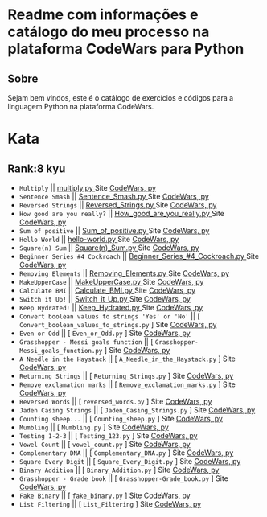 # Readme com informações e catálogo do meu processo na plataforma CodeWars para Python

## Sobre
Sejam bem vindos, este é o catálogo de exercícios e códigos para a linguagem Python na plataforma CodeWars.

# Kata
## Rank:8 kyu

* `Multiply` || [  multiply.py  ](https://github.com/arthurddduarte86/CodeWars-Py/blob/main/Code-Py/Multiply.py)  Site [CodeWars, py  ](https://www.codewars.com/kata/50654ddff44f800200000004/train/python)
* `Sentence Smash` || [  Sentence_Smash.py  ](https://github.com/arthurddduarte86/CodeWars/blob/main/Code-Py/Sentence_Smash.py)  Site [CodeWars, py  ](https://www.codewars.com/kata/53dc23c68a0c93699800041d/train/python)
* `Reversed Strings` || [  Reversed_Strings.py  ](https://github.com/arthurddduarte86/CodeWars/blob/main/Code-Py/Reversed_Strings.py)  Site [CodeWars, py  ](https://www.codewars.com/kata/5168bb5dfe9a00b126000018/train/python)
* `How good are you really?` || [  How_good_are_you_really.py  ](https://github.com/arthurddduarte86/CodeWars/blob/main/Code-Py/How_good_are_you_really.py)  Site [CodeWars, py  ](https://www.codewars.com/kata/5601409514fc93442500010b/train/python)
* `Sum of positive` || [  Sum_of_positive.py  ](https://github.com/arthurddduarte86/CodeWars/blob/main/Code-Py/Sum_of_Positive.py)  Site [CodeWars, py  ](https://www.codewars.com/kata/5715eaedb436cf5606000381/train/python)
* `Hello World` || [  hello-world.py  ](https://github.com/arthurddduarte86/CodeWars-Python/blob/main/Code-Py/Hello-World.py)  Site [CodeWars, py  ](https://www.codewars.com/kata/523b4ff7adca849afe000035/train/python)
* `Square(n) Sum` || [  Square(n)_Sum.py  ](https://github.com/arthurddduarte86/CodeWars-Python/blob/main/Code-Py/Square(n)_Sum.py)  Site [CodeWars, py  ](https://www.codewars.com/kata/515e271a311df0350d00000f/train/python)
* `Beginner Series #4 Cockroach` || [  Beginner_Series_#4_Cockroach.py  ](https://github.com/arthurddduarte86/CodeWars-Python/blob/main/Code-Py/Beginner_Series_%234_Cockroach.py)  Site [CodeWars, py  ](https://www.codewars.com/kata/55fab1ffda3e2e44f00000c6/train/python)
* `Removing Elements` || [  Removing_Elements.py  ](https://github.com/arthurddduarte86/CodeWars-Python/blob/main/Code-Py/Removing_Elements.py)  Site [CodeWars, py  ](https://www.codewars.com/kata/5769b3802ae6f8e4890009d2/train/python)
* `MakeUpperCase` || [  MakeUpperCase.py  ](https://github.com/arthurddduarte86/CodeWars-Python/blob/main/Code-Py/MakeUpperCase.py)  Site [CodeWars, py  ](https://www.codewars.com/kata/57a0556c7cb1f31ab3000ad7/train/python)
* `Calculate BMI` || [  Calculate_BMI.py  ](https://github.com/arthurddduarte86/CodeWars-Python/blob/main/Code-Py/Calculate_BMI.py)  Site [CodeWars, py  ](https://www.codewars.com/kata/57a429e253ba3381850000fb/train/python)
* `Switch it Up!` || [  Switch_it_Up.py  ](https://github.com/arthurddduarte86/CodeWars-Python/blob/main/Code-Py/Switch_it_Up.py)  Site [CodeWars, py  ](https://www.codewars.com/kata/5808dcb8f0ed42ae34000031/train/python)
* `Keep Hydrated!` || [  Keep_Hydrated.py  ](Code-Py/Keep_Hydrated.py)  Site [CodeWars, py  ](https://www.codewars.com/kata/582cb0224e56e068d800003c/train/python)
* `Convert boolean values to strings 'Yes' or 'No'` || [  `Convert_boolean_values_to_strings.py`  ] Site [CodeWars, py  ](https://www.codewars.com/kata/53369039d7ab3ac506000467/train/python)
* `Even or Odd` || [  `Even_or_Odd.py`  ] Site [CodeWars, py  ](https://www.codewars.com/kata/53da3dbb4a5168369a0000fe/train/python)
* `Grasshopper - Messi goals function` || [  `Grasshopper-Messi_goals_function.py`  ] Site [CodeWars, py  ](https://www.codewars.com/kata/55f73be6e12baaa5900000d4/train/python)
* `A Needle in the Haystack` || [  `A_Needle_in_the_Haystack.py`  ] Site [CodeWars, py  ](https://www.codewars.com/kata/56676e8fabd2d1ff3000000c/train/python)
* `Returning Strings` || [  `Returning_Strings.py`  ] Site [CodeWars, py  ](https://www.codewars.com/kata/55a70521798b14d4750000a4/train/python)
* `Remove exclamation marks` || [  `Remove_exclamation_marks.py`  ] Site [CodeWars, py  ](https://www.codewars.com/kata/57a0885cbb9944e24c00008e/train/python)
* `Reversed Words` || [  `reversed_words.py`  ] Site [CodeWars, py  ](https://www.codewars.com/kata/51c8991dee245d7ddf00000e/train/python)
* `Jaden Casing Strings` || [  `Jaden_Casing_Strings.py`  ] Site [CodeWars, py  ](https://www.codewars.com/kata/5390bac347d09b7da40006f6/train/python)
* `Counting sheep...` || [  `Counting_sheep.py`  ] Site [CodeWars, py  ](https://www.codewars.com/kata/54edbc7200b811e956000556/train/python)
* `Mumbling` || [  `Mumbling.py`  ] Site [CodeWars, py  ](https://www.codewars.com/kata/5667e8f4e3f572a8f2000039/train/python)
* `Testing 1-2-3` || [  `Testing_123.py`  ] Site [CodeWars, py  ](https://www.codewars.com/kata/54bf85e3d5b56c7a05000cf9/train/python)
* `Vowel Count` || [  `vowel_count.py`  ] Site [CodeWars, py  ](https://www.codewars.com/kata/54ff3102c1bad923760001f3/train/python)
* `Complementary DNA` || [  `Complementary_DNA.py`  ] Site [CodeWars, py  ](https://www.codewars.com/kata/554e4a2f232cdd87d9000038/train/python)
* `Square Every Digit` || [  `Square_Every_Digit.py`  ] Site [CodeWars, py  ](https://www.codewars.com/kata/546e2562b03326a88e000020/train/python)
* `Binary Addition` || [  `Binary_Addition.py`  ] Site [CodeWars, py  ](https://www.codewars.com/kata/551f37452ff852b7bd000139/train/python)
* `Grasshopper - Grade book` || [  `Grasshopper-Grade_book.py`  ] Site [CodeWars, py  ](https://www.codewars.com/kata/55cbd4ba903825f7970000f5/train/python)
* `Fake Binary` || [  `fake_binary.py`  ] Site [CodeWars, py  ](https://www.codewars.com/kata/57eae65a4321032ce000002d/train/python)
* `List Filtering` || [  `List_Filtering`  ] Site [CodeWars, py  ](https://www.codewars.com/kata/53dbd5315a3c69eed20002dd/train/python)
